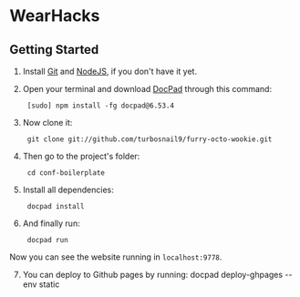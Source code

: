 # WearHacks

## Getting Started

1. Install [Git](http://git-scm.com/downloads) and [NodeJS](http://nodejs.org/download/), if you don't have it yet.

2. Open your terminal and download [DocPad](https://github.com/bevry/docpad) through this command:

		[sudo] npm install -fg docpad@6.53.4

3. Now clone it:

		git clone git://github.com/turbosnail9/furry-octo-wookie.git

4. Then go to the project's folder:

		cd conf-boilerplate

5. Install all dependencies:

		docpad install

6. And finally run:

		docpad run

Now you can see the website running in `localhost:9778`.

7. You can deploy to Github pages by running:
		docpad deploy-ghpages --env static
